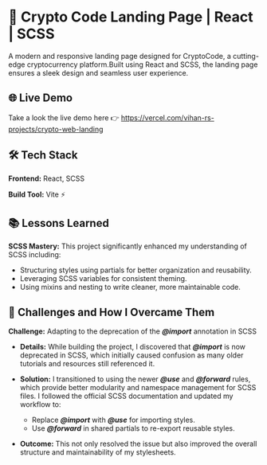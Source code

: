 
# 🚀 Crypto Code Landing Page | React | SCSS

A modern and responsive landing page designed for CryptoCode, a cutting-edge cryptocurrency platform.Built using React and SCSS, the landing page ensures a sleek design and seamless user experience.


## 🌐 Live Demo

Take a look the live demo here 👉 https://vercel.com/vihan-rs-projects/crypto-web-landing

## 🛠️ Tech Stack

**Frontend:** React, SCSS

**Build Tool:** Vite ⚡


## 📚 Lessons Learned

**SCSS Mastery:** This project significantly enhanced my understanding of SCSS including:

- Structuring styles using partials for better organization and reusability.
- Leveraging SCSS variables for consistent theming.
- Using mixins and nesting to write cleaner, more maintainable code.

## 🧩 Challenges and How I Overcame Them

**Challenge:** Adapting to the deprecation of the ***@import*** annotation in SCSS

- **Details:** While building the project, I discovered that ***@import*** is now deprecated in SCSS, which initially caused confusion as many older tutorials and resources still referenced it.
- **Solution:** I transitioned to using the newer ***@use*** and ***@forward*** rules, which provide better modularity and namespace management for SCSS files. I followed the official SCSS documentation and updated my workflow to:

    - Replace ***@import*** with ***@use*** for importing styles.
    - Use ***@forward*** in shared partials to re-export reusable styles.
- **Outcome:** This not only resolved the issue but also improved the overall structure and maintainability of my stylesheets.
